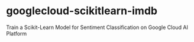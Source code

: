 # googlecloud-scikitlearn-imdb
Train a Scikit-Learn Model for Sentiment Classification on Google Cloud AI Platform
